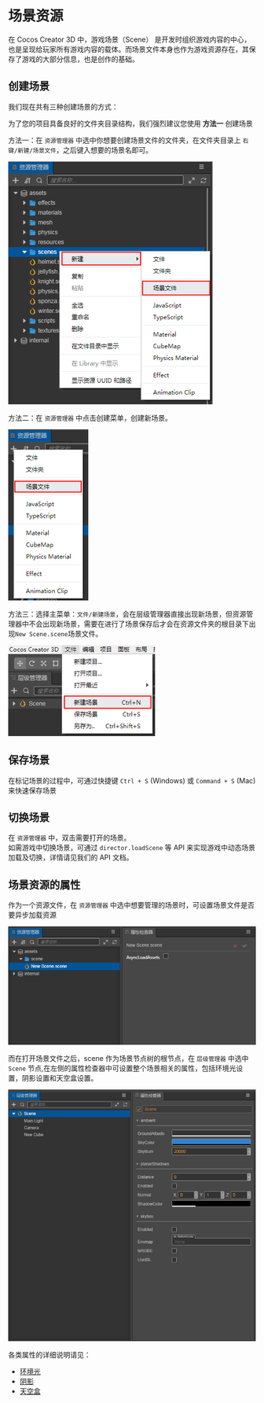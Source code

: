 # 场景资源

在 Cocos Creator 3D 中，游戏场景（Scene） 是开发时组织游戏内容的中心，也是呈现给玩家所有游戏内容的载体。而场景文件本身也作为游戏资源存在，其保存了游戏的大部分信息，也是创作的基础。

## 创建场景

我们现在共有三种创建场景的方式：

为了您的项目具备良好的文件夹目录结构，我们强烈建议您使用 **方法一** 创建场景

方法一：在 `资源管理器` 中选中你想要创建场景文件的文件夹，在文件夹目录上
`右键/新建/场景文件`，之后键入想要的场景名即可。

![](scene/new_scene_1.png)

方法二：在 `资源管理器` 中点击创建菜单，创建新场景。

![](scene/new_scene_2.png)

方法三：选择主菜单：`文件/新建场景`，会在层级管理器直接出现新场景，但资源管理器中不会出现新场景，需要在进行了场景保存后才会在资源文件夹的根目录下出现`New Scene.scene`场景文件。

![](scene/new_scene_3.png)

## 保存场景

在标记场景的过程中，可通过快捷键 `Ctrl + S` (Windows) 或 `Command + S` (Mac) 来快速保存场景

## 切换场景

在 `资源管理器` 中，双击需要打开的场景。<br>
如需游戏中切换场景，可通过 `director.loadScene` 等 API 来实现游戏中动态场景加载及切换，详情请见我们的 API 文档。

## 场景资源的属性

作为一个资源文件，在 `资源管理器` 中选中想要管理的场景时，可设置场景文件是否要异步加载资源

![](scene/scene_set.png)

而在打开场景文件之后，scene 作为场景节点树的根节点，在 `层级管理器` 中选中 `Scene` 节点,在左侧的属性检查器中可设置整个场景相关的属性，包括环境光设置，阴影设置和天空盒设置。

![](scene/scene_node_set.png)

各类属性的详细说明请见：
- [环境光](../concepts/scene/ambient.md)
- [阴影](../concepts/scene/shadow.md)
- [天空盒](../concepts/scene/skybox.md)
